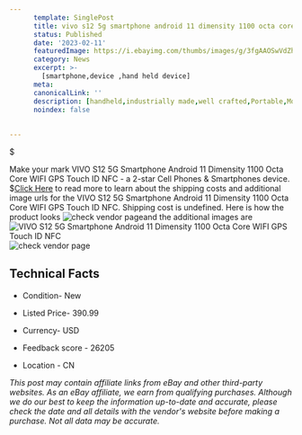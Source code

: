 ```yaml
---
      template: SinglePost
      title: vivo s12 5g smartphone android 11 dimensity 1100 octa core wifi gps touch id nfc
      status: Published
      date: '2023-02-11'
      featuredImage: https://i.ebayimg.com/thumbs/images/g/3fgAAOSwVdZhzo8G/s-l225.jpg
      category: News
      excerpt: >-
        [smartphone,device ,hand held device]
      meta:
      canonicalLink: ''
      description: [handheld,industrially made,well crafted,Portable,Mobile,Compact,Convenient,Lightweight,Maneuverable,Man-portable,Miniature,Carriable,Hand-held,Light,Holdable,Transportable,Mobile device,Pocket-sized,On-the-go,Wireless,Cordless,Compact size,Convenient size, smartphone,device ,hand held device]
      noindex: false
      
        
---
```

$

Make your mark VIVO S12 5G Smartphone Android 11 Dimensity 1100 Octa Core WIFI GPS Touch ID NFC - a 2-star Cell Phones & Smartphones device.
$[Click Here](https://www.ebay.com/itm/203776356586?hash=item2f720470ea%3Ag%3A3fgAAOSwVdZhzo8G&mkevt=1&mkcid=1&mkrid=711-53200-19255-0&campid=%253CePNCampaignId%253E&customid=%253CreferenceId%253E&toolid=10049) to read more to learn about the shipping costs and additional image urls for the VIVO S12 5G Smartphone Android 11 Dimensity 1100 Octa Core WIFI GPS Touch ID NFC. Shipping cost is undefined. Here is how the product looks ![check vendor page](https://i.ebayimg.com/thumbs/images/g/3fgAAOSwVdZhzo8G/s-l225.jpg)and the additional images are![VIVO S12 5G Smartphone Android 11 Dimensity 1100 Octa Core WIFI GPS Touch ID NFC](https://i.ebayimg.com/images/g/3fgAAOSwVdZhzo8G/s-l960.jpg)![check vendor page](https://origin-galleryplus.ebayimg.com/ws/web/203776356586_2_0_1/225x225.jpg,https://origin-galleryplus.ebayimg.com/ws/web/203776356586_3_0_1/225x225.jpg,https://origin-galleryplus.ebayimg.com/ws/web/203776356586_4_0_1/225x225.jpg,https://origin-galleryplus.ebayimg.com/ws/web/203776356586_5_0_1/225x225.jpg,https://origin-galleryplus.ebayimg.com/ws/web/203776356586_6_0_1/225x225.jpg,https://origin-galleryplus.ebayimg.com/ws/web/203776356586_7_0_1/225x225.jpg,https://origin-galleryplus.ebayimg.com/ws/web/203776356586_8_0_1/225x225.jpg)



 ## Technical Facts 



     
      

 - Condition- New 


      

 - Listed Price- 390.99 


      

 - Currency- USD 


      

 - Feedback score - 26205 


      

 - Location - CN 


      
      

 *_This post may contain affiliate links from eBay and other third-party websites. As an eBay affiliate, we earn from qualifying purchases. Although we do our best to keep the information up-to-date and accurate, please check the date and all details with the vendor's website before making a purchase. Not all data may be accurate._*






